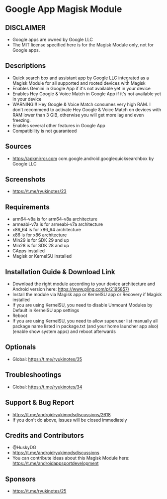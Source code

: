 # Google App Magisk Module

## DISCLAIMER
- Google apps are owned by Google LLC
- The MIT license specified here is for the Magisk Module only, not for Google apps.

## Descriptions
- Quick search box and assistant app by Google LLC integrated as a Magisk Module for all supported and rooted devices with Magisk
- Enables Gemini in Google App if it's not available yet in your device
- Enables Hey Google & Voice Match in Google App if it's not available yet in your device
- WARNING!!! Hey Google & Voice Match consumes very high RAM. I don't recommend to activate Hey Google & Voice Match on devices with RAM lower than 3 GiB, otherwise you will get more lag and even freezing.
- Enables several other features in Google App
- Compatibility is not guaranteed

## Sources
- https://apkmirror.com com.google.android.googlequicksearchbox by Google LLC

## Screenshots
- https://t.me/ryukinotes/23

## Requirements
- arm64-v8a is for arm64-v8a architecture
- armeabi-v7a is for armeabi-v7a architecture
- x86_64 is for x86_64 architecture
- x86 is for x86 architecture
- Min29 is for SDK 29 and up
- Min28 is for SDK 28 and up
- GApps installed
- Magisk or KernelSU installed

## Installation Guide & Download Link
- Download the right module according to your device architecture and Android version here: https://www.pling.com/p/2195857/
- Install the module via Magisk app or KernelSU app or Recovery if Magisk installed
- If you are using KernelSU, you need to disable Unmount Modules by Default in KernelSU app settings
- Reboot
- If you are using KernelSU, you need to allow superuser list manually all package name listed in package.txt (and your home launcher app also) (enable show system apps) and reboot afterwards

## Optionals
- Global: https://t.me/ryukinotes/35

## Troubleshootings
- Global: https://t.me/ryukinotes/34

## Support & Bug Report
- https://t.me/androidryukimodsdiscussions/2618
- If you don't do above, issues will be closed immediately

## Credits and Contributors
- @HuskyDG
- https://t.me/androidryukimodsdiscussions
- You can contribute ideas about this Magisk Module here: https://t.me/androidappsportdevelopment

## Sponsors
- https://t.me/ryukinotes/25


